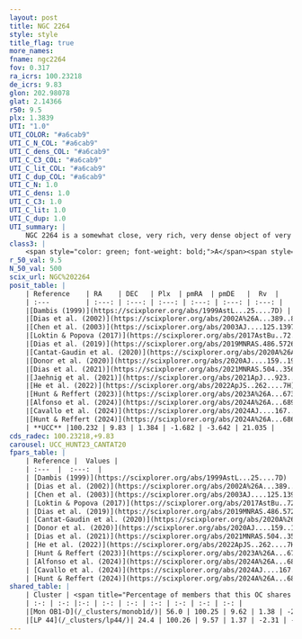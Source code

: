```yaml
---
layout: post
title: NGC 2264
style: style
title_flag: true
more_names: 
fname: ngc2264
fov: 0.317
ra_icrs: 100.23218
de_icrs: 9.83
glon: 202.98078
glat: 2.14366
r50: 9.5
plx: 1.3839
UTI: "1.0"
UTI_COLOR: "#a6cab9"
UTI_C_N_COL: "#a6cab9"
UTI_C_dens_COL: "#a6cab9"
UTI_C_C3_COL: "#a6cab9"
UTI_C_lit_COL: "#a6cab9"
UTI_C_dup_COL: "#a6cab9"
UTI_C_N: 1.0
UTI_C_dens: 1.0
UTI_C_C3: 1.0
UTI_C_lit: 1.0
UTI_C_dup: 1.0
UTI_summary: |
    NGC 2264 is a somewhat close, very rich, very dense object of very high C3 quality. It is very well-studied in the literature. This object shares a significant percentage of members with 2 later reported entries.
class3: |
    <span style="color: green; font-weight: bold;">A</span><span style="color: green; font-weight: bold;">A</span>
r_50_val: 9.5
N_50_val: 500
scix_url: NGC%202264
posit_table: |
    | Reference    | RA    | DEC   | Plx  | pmRA  | pmDE   |  Rv  |
    | :---         | :---: | :---: | :---: | :---: | :---: | :---: |
    |[Dambis (1999)](https://scixplorer.org/abs/1999AstL...25....7D) | 100.242 | 9.895 | -- | -- | -- | -- |
    |[Dias et al. (2002)](https://scixplorer.org/abs/2002A%26A...389..871D) | 100.242 | 9.895 | -- | -0.46 | -2.87 | 24.69 |
    |[Chen et al. (2003)](https://scixplorer.org/abs/2003AJ....125.1397C) | 100.229 | 9.929 | -- | -0.52 | -4.47 | 25.5 |
    |[Loktin & Popova (2017)](https://scixplorer.org/abs/2017AstBu..72..257L) | 100.245 | 9.896 | -- | 0.359 | -2.034 | 20.7 |
    |[Dias et al. (2019)](https://scixplorer.org/abs/2019MNRAS.486.5726D) | 100.242 | 9.895 | 1.355 | -1.796 | -3.651 | 19.006 |
    |[Cantat-Gaudin et al. (2020)](https://scixplorer.org/abs/2020A%26A...640A...1C) | 100.217 | 9.877 | 1.354 | -1.69 | -3.727 | -- |
    |[Donor et al. (2020)](https://scixplorer.org/abs/2020AJ....159..199D) | 100.245 | 9.88 | -- | -1.63 | -3.58 | 22.4 |
    |[Dias et al. (2021)](https://scixplorer.org/abs/2021MNRAS.504..356D) | 100.214 | 9.881 | 1.361 | -1.71 | -3.742 | 19.43 |
    |[Jaehnig et al. (2021)](https://scixplorer.org/abs/2021ApJ...923..129J) | 100.247 | 9.734 | 1.383 | -1.818 | -3.701 | -- |
    |[He et al. (2022)](https://scixplorer.org/abs/2022ApJS..262....7H) | 100.203 | 9.728 | 1.388 | -1.827 | -3.669 | -- |
    |[Hunt & Reffert (2023)](https://scixplorer.org/abs/2023A%26A...673A.114H) | 100.227 | 9.875 | 1.392 | -1.617 | -3.645 | 21.127 |
    |[Alfonso et al. (2024)](https://scixplorer.org/abs/2024A%26A...689A..18A) | 100.226 | 9.724 | 1.346 | -1.795 | -3.667 | -- |
    |[Cavallo et al. (2024)](https://scixplorer.org/abs/2024AJ....167...12C) | 100.229 | 9.836 | 1.389 | -- | -- | -- |
    |[Hunt & Reffert (2024)](https://scixplorer.org/abs/2024A%26A...686A..42H) | 100.227 | 9.875 | 1.392 | -1.617 | -3.645 | 21.127 |
    | **UCC** |100.232 | 9.83 | 1.384 | -1.682 | -3.642 | 21.035 | 
cds_radec: 100.23218,+9.83
carousel: UCC_HUNT23_CANTAT20
fpars_table: |
    | Reference |  Values |
    | :---  |  :---:  |
    | [Dambis (1999)](https://scixplorer.org/abs/1999AstL...25....7D) | `E_B-V_=0.063, DM0=9.28, log_age_=6.5` |
    | [Dias et al. (2002)](https://scixplorer.org/abs/2002A%26A...389..871D) | `E(B-V)=0.051, Dist=667.0, Age=6.954, [Fe/H]=-0.15` |
    | [Chen et al. (2003)](https://scixplorer.org/abs/2003AJ....125.1397C) | `HDis=667, Age=0.0` |
    | [Loktin & Popova (2017)](https://scixplorer.org/abs/2017AstBu..72..257L) | `E(B-V)=0.051, Dmod=9.09, logt=6.954` |
    | [Dias et al. (2019)](https://scixplorer.org/abs/2019MNRAS.486.5726D) | `E(B-V)=0.08, Dist=600, logAge=6.798, Z=0.005` |
    | [Cantat-Gaudin et al. (2020)](https://scixplorer.org/abs/2020A%26A...640A...1C) | `AVNN=0.79, DMNN=9.25, AgeNN=7.44` |
    | [Donor et al. (2020)](https://scixplorer.org/abs/2020AJ....159..199D) | `Fe/H=-0.17` |
    | [Dias et al. (2021)](https://scixplorer.org/abs/2021MNRAS.504..356D) | `Av=0.404, Dist=702, logage=6.847, [Fe/H]=-0.184` |
    | [He et al. (2022)](https://scixplorer.org/abs/2022ApJS..262....7H) | `A0=0.55, logAge=6.7` |
    | [Hunt & Reffert (2023)](https://scixplorer.org/abs/2023A%26A...673A.114H) | `AV50=0.647, diffAV50=1.897, MOD50=9.163, logAge50=6.695` |
    | [Alfonso et al. (2024)](https://scixplorer.org/abs/2024A%26A...689A..18A) | `AV=0.78532, MOD=9.02556, logAge=7.09575, Z=-0.1790` |
    | [Cavallo et al. (2024)](https://scixplorer.org/abs/2024AJ....167...12C) | `AV50=0.63, dMod50=9.47, logAge50=6.7, [Fe/H]50=-0.04` |
    | [Hunt & Reffert (2024)](https://scixplorer.org/abs/2024A%26A...686A..42H) | `MassJ=303.451` |
shared_table: |
    | Cluster | <span title="Percentage of members that this OC shares with the ones listed">%</span>   | RA   | DEC   | Plx   | pmRA  | pmDE  | Rv | UTI |
    | :-: | :-: |:-: | :-: | :-: | :-: | :-: | :-: | :-: |
    |[Mon OB1-D](/_clusters/monob1d/)| 56.0 | 100.25 | 9.62 | 1.38 | -2.09 | -3.7 | 21.97 |0.28 |
    |[LP 44](/_clusters/lp44/)| 24.4 | 100.26 | 9.57 | 1.37 | -2.31 | -3.7 | 20.23 |0.27 |
---
```


